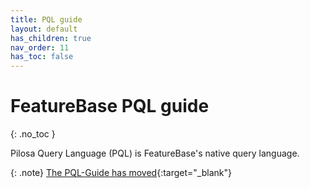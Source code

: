 ```yaml
---
title: PQL guide
layout: default
has_children: true
nav_order: 11
has_toc: false
---
```


# FeatureBase PQL guide
{: .no_toc }

Pilosa Query Language (PQL) is FeatureBase's native query language.

{: .note}
[The PQL-Guide has moved](https://featurebasedb.github.io/FB-community-help/docs/pql-guide/pql-home/){:target="_blank"}

